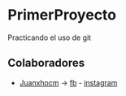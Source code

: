# PrimerProyecto
Practicando el uso de git
## Colaboradores
- [Juanxhocm](https://github.com/Juanxhocm) -> [fb](https://www.facebook.com/Juanxho.C.M) - [instagram](https://www.instagram.com/juanxho21/)